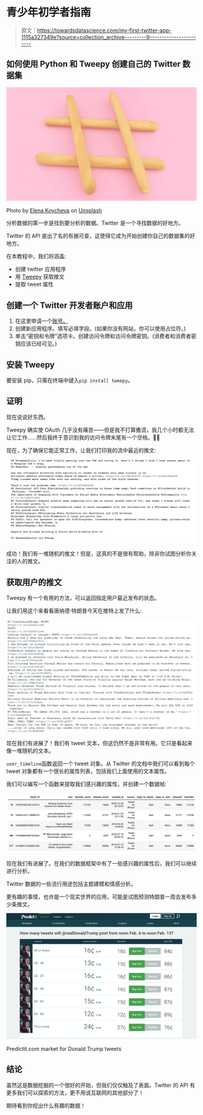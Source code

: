 # 青少年初学者指南

> 原文：<https://towardsdatascience.com/my-first-twitter-app-1115a327349e?source=collection_archive---------9----------------------->

## 如何使用 Python 和 Tweepy 创建自己的 Twitter 数据集

![](img/16e45b19deef92ccd4fffeda0ab8f6cc.png)

Photo by [Elena Koycheva](https://unsplash.com/photos/yJwbvWmJs5M?utm_source=unsplash&utm_medium=referral&utm_content=creditCopyText) on [Unsplash](https://unsplash.com/search/photos/hashtag?utm_source=unsplash&utm_medium=referral&utm_content=creditCopyText)

分析数据的第一步是找到要分析的数据。Twitter 是一个寻找数据的好地方。

Twitter 的 API 是出了名的有据可查，这使得它成为开始创建你自己的数据集的好地方。

在本教程中，我们将涵盖:

*   创建 twitter 应用程序
*   用 [Tweepy](https://tweepy.readthedocs.io/en/3.7.0/getting_started.html) 获取推文
*   提取 tweet 属性

## 创建一个 Twitter 开发者账户和应用

1.  在这里申请一个[账号。](https://developer.twitter.com/)
2.  创建新应用程序。填写必填字段。(如果你没有网站，你可以使用占位符。)
3.  单击“密钥和令牌”选项卡。创建访问令牌和访问令牌密钥。(消费者和消费者密钥应该已经可见。)

## 安装 Tweepy

要安装 pip，只需在终端中键入`pip install tweepy`。

## 证明

现在说说好东西。

Tweepy 确实使 OAuth 几乎没有痛苦——但是我不打算撒谎，我几个小时都无法让它工作……然后我终于意识到我的访问令牌末尾有一个空格。🤦‍♀

现在，为了确保它能正常工作，让我们打印我的流中最近的推文:

![](img/72233833cda566f5925dedc2bf27cd91.png)

成功！我们有一堆随机的推文！但是，这真的不是很有帮助，除非你试图分析你关注的人的推文。

## 获取用户的推文

Tweepy 有一个有用的方法，可以返回指定用户最近发布的状态。

让我们用这个来看看唐纳德·特朗普今天在推特上发了什么:

![](img/82cfa1076a4aa773111d994aaec8d4c3.png)

现在我们有进展了！我们有 tweet 文本，但这仍然不是非常有用。它只是看起来像一堆随机的文本。

`user_timeline`函数返回一个 tweet 对象。从 Twitter 的文档中我们可以看到每个 tweet 对象都有一个很长的属性列表，包括我们上面使用的文本属性。

我们可以编写一个函数来提取我们感兴趣的属性，并创建一个数据帧:

![](img/1981f0f9f11795eab8b6caaa99ba03ec.png)

现在我们有进展了。在我们的数据框架中有了一些感兴趣的属性后，我们可以继续进行分析。

Twitter 数据的一些流行用途包括主题建模和情感分析。

更有趣的事情，也许是一个现实世界的应用，可能是试图预测特朗普一周会发布多少条推文。

![](img/feadce765c81dde735e091565e67b30e.png)

Predictit.com market for Donald Trump tweets

## 结论

虽然这是数据挖掘的一个很好的开始，但我们仅仅触及了表面。Twitter 的 API 有更多我们可以探索的方法，更不用说互联网的其他部分了！

期待看到你挖出什么有趣的数据！